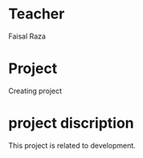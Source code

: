 # Teacher 

Faisal Raza

# Project

Creating project

# project discription

This project is related to development.
